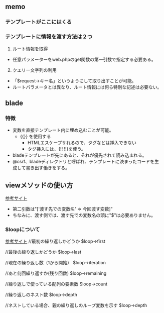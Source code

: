 ## memo 
### テンプレートがここにはくる

### テンプレートに情報を渡す方法は２つ
1. ルート情報を取得
- 任意パラメーターをweb.phpのget関数の第一引数で指定する必要ある。

2. クエリー文字列の利用
- 「$request->キー名」というようにして取り出すことが可能。
- ルートパラメータとは異なり、ルート情報には何ら特別な記述は必要ない。

## blade
### 特徴
- 変数を直接テンプレート内に埋め込むことが可能。
  - {{}} を使用する
    - HTMLエスケープサれるので、タグなどは挿入できない
    - タグ挿入には、{!!  !!}を使う。
- bladeテンプレートが先にあると、それが優先されて読み込まれる。
- @csrf、bladeディレクトリと呼ばれ、テンプレートに決まったコードを生成して書き出す働きをする。

## viewメソッドの使い方
[参考サイト](https://tektektech.com/views-helper)

- 第二引数は"['渡す先での変数名' => 今回渡す変数]"
- ちなみに、渡す側では、渡す先での変数名の頭に"$"は必要ありません。

### $loopについて
[参考サイト](https://qiita.com/engineer_atsumi/items/8057b35a28063f03450e)
//最初の繰り返しかどうか
$loop->first

//最後の繰り返しかどうか
$loop->last

//現在の繰り返し数（1から開始）
$loop->iteration

//あと何回繰り返すか(残り回数)
$loop->remaining

//繰り返しで使っている配列の要素数
$loop->count

//繰り返しのネスト数
$loop->depth

//ネストしている場合、親の繰り返しのループ変数を示す
$loop->depth

